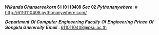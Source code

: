 
𝑾𝒊𝒌𝒂𝒏𝒅𝒂 𝑪𝒉𝒂𝒏𝒔𝒆𝒓𝒆𝒆𝒌𝒐𝒓𝒏 𝟔𝟏𝟏𝟎𝟏𝟏𝟎𝟒𝟎𝟖 𝑺𝒆𝒄 𝟎𝟐
𝑷𝒚𝒕𝒉𝒐𝒏𝒂𝒏𝒚𝒘𝒉𝒆𝒓𝒆: # http://6110110408.pythonanywhere.com/


𝑫𝒆𝒑𝒂𝒓𝒕𝒎𝒆𝒏𝒕 𝑶𝒇 𝑪𝒐𝒎𝒑𝒖𝒕𝒆𝒓 𝑬𝒏𝒈𝒊𝒏𝒆𝒆𝒓𝒊𝒏𝒈
𝑭𝒂𝒄𝒖𝒍𝒕𝒚 𝑶𝒇 𝑬𝒏𝒈𝒊𝒏𝒆𝒆𝒓𝒊𝒏𝒈
𝑷𝒓𝒊𝒏𝒄𝒆 𝑶𝒇 𝑺𝒐𝒏𝒈𝒌𝒍𝒂 𝑼𝒏𝒊𝒗𝒆𝒓𝒔𝒊𝒕𝒚
𝑬𝒎𝒂𝒊𝒍 : 6110110408@psu.ac.th
